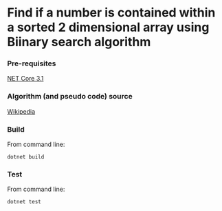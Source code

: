  # Find if a number is contained within a sorted 2 dimensional array using Biinary search algorithm

### Pre-requisites
[NET Core 3.1](https://dotnet.microsoft.com/download/dotnet/3.1)

### Algorithm (and pseudo code) source
[Wikipedia](https://en.wikipedia.org/wiki/Binary_search_algorithm#Procedure)

### Build
From command line:
```
dotnet build
```

### Test
From command line:
```
dotnet test
```
